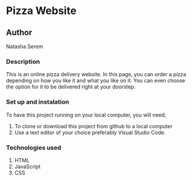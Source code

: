 # Pizza Website
## Author
Natasha Serem
### Description
This is an online pizza delivery website. In this page, you can order a pizza depending on how you like it and what you like on it. You can even choose the option for it to be delivered right at your doorstep.
### Set up and instalation
To have this project running on your local computer, you will need;
1. To clone or download this project from github to a local computer
1. Use a text editor of your choice preferably Visual Studio Code.
### Technologies used
1. HTML
1. JavaScript
1. CSS